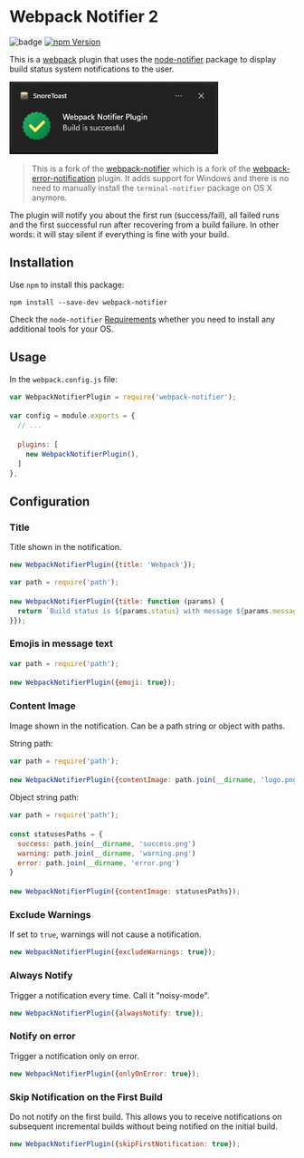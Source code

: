 # Webpack Notifier 2

<!--![GitHub Workflow Status](https://img.shields.io/github/actions/workflow/status/inoyakaigor/webpack-notifier-2/npm-publish.yml)-->

![badge](https://github.com/inoyakaigor/webpack-notifier-2/actions/workflows/npm-publish.yml/badge.svg)
[![npm Version](https://img.shields.io/npm/v/webpack-notifier-2.svg)](https://www.npmjs.com/package/webpack-notifier-2)

This is a [webpack](http://webpack.github.io/) plugin that uses the
[node-notifier](https://github.com/mikaelbr/node-notifier) package to
display build status system notifications to the user.

![webpack-notifier screenshot](screenshot.png)

> This is a fork of the
[webpack-notifier](https://github.com/Turbo87/webpack-notifier)
which is a fork of the
[webpack-error-notification](https://github.com/vsolovyov/webpack-error-notification)
plugin. It adds support for Windows and there is no need to manually install
the `terminal-notifier` package on OS X anymore.

The plugin will notify you about the first run (success/fail),
all failed runs and the first successful run after recovering from
a build failure. In other words: it will stay silent if everything
is fine with your build.


## Installation

Use `npm` to install this package:

    npm install --save-dev webpack-notifier

Check the `node-notifier`
[Requirements](https://github.com/mikaelbr/node-notifier#requirements)
whether you need to install any additional tools for your OS.


## Usage

In the `webpack.config.js` file:

```js
var WebpackNotifierPlugin = require('webpack-notifier');

var config = module.exports = {
  // ...

  plugins: [
    new WebpackNotifierPlugin(),
  ]
},
```


## Configuration

### Title

Title shown in the notification.

```js
new WebpackNotifierPlugin({title: 'Webpack'});
```

```js
var path = require('path');

new WebpackNotifierPlugin({title: function (params) {
  return `Build status is ${params.status} with message ${params.message}`;
}});
```

### Emojis in message text

```js
var path = require('path');

new WebpackNotifierPlugin({emoji: true});
```

### Content Image

Image shown in the notification. Can be a path string or object with paths.

String path:
```js
var path = require('path');

new WebpackNotifierPlugin({contentImage: path.join(__dirname, 'logo.png')});
```

Object string path:
```js
var path = require('path');

const statusesPaths = {
  success: path.join(__dirname, 'success.png')
  warning: path.join(__dirname, 'warning.png')
  error: path.join(__dirname, 'error.png')
}

new WebpackNotifierPlugin({contentImage: statusesPaths});
```

### Exclude Warnings

If set to `true`, warnings will not cause a notification.

```js
new WebpackNotifierPlugin({excludeWarnings: true});
```

### Always Notify

Trigger a notification every time. Call it "noisy-mode".

```js
new WebpackNotifierPlugin({alwaysNotify: true});
```

### Notify on error

Trigger a notification only on error.

```js
new WebpackNotifierPlugin({onlyOnError: true});
```

### Skip Notification on the First Build

Do not notify on the first build.  This allows you to receive notifications on subsequent incremental builds without being notified on the initial build.

```js
new WebpackNotifierPlugin({skipFirstNotification: true});
```
